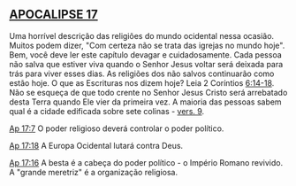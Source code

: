 ## [APOCALIPSE 17](http://bibliaonline.com.br/acf/ap/17) 

Uma horrível descrição das religiões do mundo ocidental nessa ocasião. Muitos podem dizer, &quot;Com certeza não se trata das igrejas no mundo hoje&quot;. Bem, você deve ler este capítulo devagar e cuidadosamente. Cada pessoa não salva que estiver viva quando o Senhor Jesus voltar será deixada para trás para viver esses dias. As religiões dos não salvos continuarão como estão hoje. O que as Escrituras nos dizem hoje? Leia 2 Coríntios [6:14-18](http://bibliaonline.com.br/acf/2co/6/14-18). Não se esqueça de que todo crente no Senhor Jesus Cristo será arrebatado desta Terra quando Ele vier da primeira vez. A maioria das pessoas sabem qual é a cidade edificada sobre sete colinas - [vers. 9](http://bibliaonline.com.br/acf/ap/17/9).

[Ap 17:7](http://bibliaonline.com.br/acf/ap/17/7) O poder religioso deverá controlar o poder político.

[Ap 17:18](http://bibliaonline.com.br/acf/ap/17/18) A Europa Ocidental lutará contra Deus.

[Ap 17:16](http://bibliaonline.com.br/acf/ap/17/16) A besta é a cabeça do poder político - o Império Romano revivido. A &quot;grande meretriz&quot; é a organização religiosa.